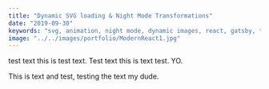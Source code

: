 ```yaml
---
title: "Dynamic SVG loading & Night Mode Transformations"
date: "2019-09-30"
keywords: "svg, animation, night mode, dynamic images, react, gatsby, tutorial"
image: "../../images/portfolio/ModernReact1.jpg"
---
```


test text this is test text. Test text this is text test. YO.

This is text and test, testing the text my dude.
